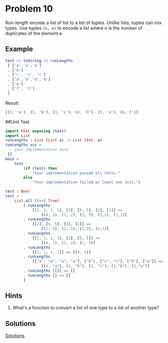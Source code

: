 # Problem 10
Run-length encode a list of list to a list of tuples. Unlike lists, tuples can mix types. Use tuples ```(n, e)``` to encode a list where n is the number of duplicates of the element e.

## Example

```elm
text <| toString <| runLengths
 [ ['a','a','a']
 , ['b']
 , ['c', 'c', 'c']
 , ['d','d','d','d']
 , ['e']
 , ['f', 'f']
 ]
```

Result:

```elm
[(3, 'a'), (1, 'b'), (3, 'c'), (4, 'd'), (5, 'e'), (6,'f')]
```

##Unit Test

```elm
import Html exposing (text)
import List
runLengths : List (List a) -> List (Int, a)
runLengths xss =
 -- your implementation here
 []
main =
    text
        (if (test) then
            "Your implementation passed all tests."
        else
            "Your implementation failed at least one test.")

test : Bool
test =
    List.all ((==) True)
        [ runLengths
            [[1, 1, 1, 1], [2], [5, 5], [2], [1]] ==
                [(4, 1), (1, 2), (2, 5), (1,2), (1,1)]
        , runLengths
            [[2], [5, 5], [2], [1]] ==
                [(1, 2), (2, 5), (1,2), (1,1)]
        , runLengths
            [[1, 1, 1, 1], [2], [5, 5]] ==
                [(4, 1), (1, 2), (2, 5)]
        , runLengths
            [[1, 1, 1, 1]] == [(4, 1)]
        , runLengths
            [["a", "a", "a", "a"], ["b"], ["c", "c"], ["b"], ["a"]] ==
                [(4, "a"), (1, "b"), (2, "c"), (1,"b"), (1,"a")]
        , runLengths [[]] == []
        , runLengths [] == []
        ]
```

## Hints

1. What's a function to convert a list of one type to a list of another type?

## Solutions
[Solutions](../p/p10.md)
